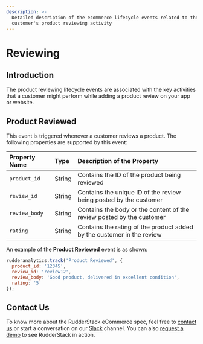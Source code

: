 ```yaml
---
description: >-
  Detailed description of the ecommerce lifecycle events related to the
  customer's product reviewing activity
---
```


# Reviewing

## Introduction

The product reviewing lifecycle events are associated with the key activities that a customer might perform while adding a product review on your app or website.

## Product Reviewed

This event is triggered whenever a customer reviews a product. The following properties are supported by this event:

| **Property Name** | **Type** | **Description of the Property** |
| :--- | :--- | :--- |
| `product_id` | String | Contains the ID of the product being reviewed |
| `review_id` | String | Contains the unique ID of the review being posted by the customer |
| `review_body` | String | Contains the body or the content of the review posted by the customer |
| `rating` | String | Contains the rating of the product added by the customer in the review |

An example of the **Product Reviewed** event is as shown:

```javascript
rudderanalytics.track('Product Reviewed', {
  product_id: '12345',
  review_id: 'review12',
  review_body: 'Good product, delivered in excellent condition',
  rating: '5'
});
```

## Contact Us

To know more about the RudderStack eCommerce spec, feel free to [contact us](mailto:%20docs@rudderstack.com) or start a conversation on our [Slack](https://resources.rudderstack.com/join-rudderstack-slack) channel. You can also [request a demo](https://rudderstack.com/request-a-demo/) to see RudderStack in action.

